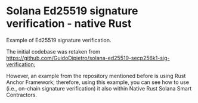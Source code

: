 # Solana Ed25519 signature verification - native Rust

Example of Ed25519 signature verification.

The initial codebase was retaken from https://github.com/GuidoDipietro/solana-ed25519-secp256k1-sig-verification; 

However, an example from the repository mentioned before is using Rust Anchor Framework; therefore, using this example, you can see how to use (i.e., on-chain signature verification) it also within Native Rust Solana Smart Contractors.
